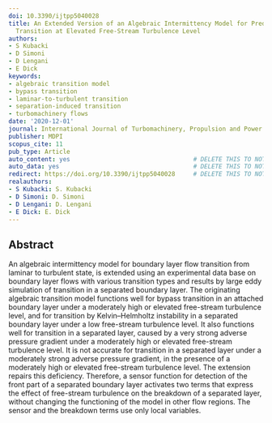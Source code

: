 ```yaml
---
doi: 10.3390/ijtpp5040028
title: An Extended Version of an Algebraic Intermittency Model for Prediction of Separation-Induced
  Transition at Elevated Free-Stream Turbulence Level
authors:
- S Kubacki
- D Simoni
- D Lengani
- E Dick
keywords:
- algebraic transition model
- bypass transition
- laminar-to-turbulent transition
- separation-induced transition
- turbomachinery flows
date: '2020-12-01'
journal: International Journal of Turbomachinery, Propulsion and Power
publisher: MDPI
scopus_cite: 11
pub_type: Article
auto_content: yes                                  # DELETE THIS TO NOT AUTO GENERATE CONTENT
auto_data: yes                                     # DELETE THIS TO NOT AUTO GENERATE METADATA
redirect: https://doi.org/10.3390/ijtpp5040028     # DELETE THIS TO NOT REDIRECT
realauthors:
- S Kubacki: S. Kubacki
- D Simoni: D. Simoni
- D Lengani: D. Lengani
- E Dick: E. Dick
---
```



## Abstract
An algebraic intermittency model for boundary layer flow transition from laminar to turbulent state, is extended using an experimental data base on boundary layer flows with various transition types and results by large eddy simulation of transition in a separated boundary layer. The originating algebraic transition model functions well for bypass transition in an attached boundary layer under a moderately high or elevated free-stream turbulence level, and for transition by Kelvin–Helmholtz instability in a separated boundary layer under a low free-stream turbulence level. It also functions well for transition in a separated layer, caused by a very strong adverse pressure gradient under a moderately high or elevated free-stream turbulence level. It is not accurate for transition in a separated layer under a moderately strong adverse pressure gradient, in the presence of a moderately high or elevated free-stream turbulence level. The extension repairs this deficiency. Therefore, a sensor function for detection of the front part of a separated boundary layer activates two terms that express the effect of free-stream turbulence on the breakdown of a separated layer, without changing the functioning of the model in other flow regions. The sensor and the breakdown terms use only local variables.
